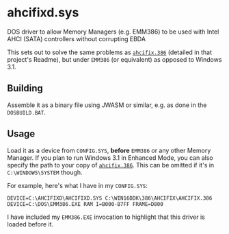 # ahcifixd.sys
DOS driver to allow Memory Managers (e.g. EMM386) to be used with Intel AHCI (SATA) controllers without corrupting EBDA

This sets out to solve the same problems as [`ahcifix.386`](https://github.com/PluMGMK/ahcifix.386) (detailed in that project's Readme), but under `EMM386` (or equivalent) as opposed to Windows 3.1.

## Building

Assemble it as a binary file using JWASM or similar, e.g. as done in the `DOSBUILD.BAT`.

## Usage

Load it as a device from `CONFIG.SYS`, **before** `EMM386` or any other Memory Manager. If you plan to run Windows 3.1 in Enhanced Mode, you can also specify the path to your copy of [`ahcifix.386`](https://github.com/PluMGMK/ahcifix.386). This can be omitted if it's in `C:\WINDOWS\SYSTEM` though.

For example, here's what I have in my `CONFIG.SYS`:
```
DEVICE=C:\AHCIFIXD\AHCIFIXD.SYS C:\WIN16DDK\386\AHCIFIX\AHCIFIX.386
DEVICE=C:\DOS\EMM386.EXE RAM I=B000-B7FF FRAME=D800
```

I have included my `EMM386.EXE` invocation to highlight that this driver is loaded before it.

